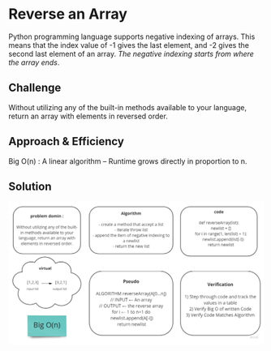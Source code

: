 # Reverse an Array
 Python programming language supports negative indexing of arrays. This means that the index value of -1 gives the last element, and -2 gives the second last element of an array. 
 *The negative indexing starts from where the array ends*. 


## Challenge
 Without utilizing any of the built-in methods available to your language, return an array with elements in reversed order.

## Approach & Efficiency
Big O(n) :  A linear algorithm – Runtime grows directly in proportion to n. 

## Solution

![array_reverse](../assets/array-reverse.jpg)

